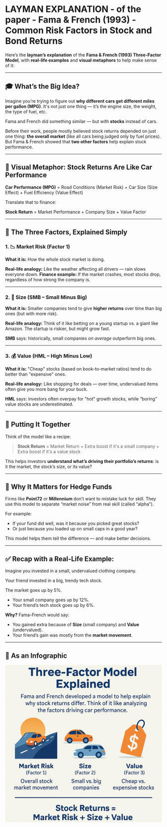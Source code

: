 # LAYMAN EXPLANATION - of the paper - __Fama & French (1993) - Common Risk Factors in Stock and Bond Returns__
Here’s the **layman’s explanation** of the **Fama & French (1993) Three-Factor Model**, with **real-life examples** and **visual metaphors** to help make sense of it:

---

## 🎓 What’s the Big Idea?

Imagine you're trying to figure out **why different cars get different miles per gallon (MPG)**. It's not just one thing — it’s the engine size, the weight, the type of fuel, etc.

Fama and French did something similar — but with **stocks** instead of cars.

Before their work, people mostly believed stock returns depended on just one thing: **the overall market** (like all cars being judged only by fuel prices). But Fama & French showed that **two other factors** help explain stock performance.

---

## 🚗 Visual Metaphor: Stock Returns Are Like Car Performance

**Car Performance (MPG)** = Road Conditions (Market Risk) + Car Size (Size Effect) + Fuel Efficiency (Value Effect)

Translate that to finance:

**Stock Return** = Market Performance + Company Size + Value Factor

---

## 🧠 The Three Factors, Explained Simply

### 1. 📉 **Market Risk (Factor 1)**

**What it is:** How the whole stock market is doing.

**Real-life analogy:** Like the weather affecting all drivers — rain slows everyone down.
**Finance example:** If the market crashes, most stocks drop, regardless of how strong the company is.

---

### 2. 🏢 **Size (SMB – Small Minus Big)**

**What it is:** Smaller companies tend to give **higher returns** over time than big ones (but with more risk).

**Real-life analogy:** Think of it like betting on a young startup vs. a giant like Amazon. The startup is riskier, but might grow fast.

**SMB** says: historically, small companies *on average* outperform big ones.

---

### 3. 💰 **Value (HML – High Minus Low)**

**What it is:** "Cheap" stocks (based on book-to-market ratios) tend to do better than "expensive" ones.

**Real-life analogy:** Like shopping for deals — over time, undervalued items often give you more bang for your buck.

**HML** says: investors often overpay for "hot" growth stocks, while “boring” value stocks are underestimated.

---

## 🧾 Putting It Together

Think of the model like a recipe:

> **Stock Return** = Market Return + Extra boost if it's a small company + Extra boost if it's a value stock

This helps investors **understand what’s driving their portfolio’s returns**: is it the market, the stock’s size, or its value?

---

## 💼 Why It Matters for Hedge Funds

Firms like **Point72** or **Millennium** don’t want to mistake luck for skill. They use this model to separate “market noise” from real skill (called “alpha”).

For example:

* If your fund did well, was it because you picked great stocks?
* Or just because you loaded up on small caps in a good year?

This model helps them tell the difference — and make better decisions.

---

## ✅ Recap with a Real-Life Example:

Imagine you invested in a small, undervalued clothing company.

Your friend invested in a big, trendy tech stock.

The market goes up by 5%.

* Your small company goes up by 12%.
* Your friend’s tech stock goes up by 6%.

**Why?** Fama-French would say:

* You gained extra because of **Size** (small company) and **Value** (undervalued).
* Your friend’s gain was mostly from the **market movement**.

---

## 🧵 **As an Infographic**

![Infographic](./Infographic_Fama_and_French_1993_Common_Risk_Factors_in_Stock_and_Bond_Returns.png)
